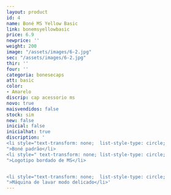 ```yaml
---
layout: product
id: 4
name: Boné MS Yellow Basic
link: bonemsyellowbasic
price: 6.9
newprice: ''
weight: 200
image: "/assets/images/6-2.jpg"
sec: "/assets/images/6-2.jpg"
thir: ''
four: ''
categoria: bonesecaps
att: basic
color:
- Amarelo
discrip: cap acessorio ms
novo: true
maisvendidos: false
stock: sim
new: false
inicial: false
inicialhat: true
discription: '
<li style="text-transform: none;  list-style-type: circle;
">Boné padrão</li>
<li style=" text-transform: none; list-style-type: circle;
">Logotipo bordado de MS</li>


<li style="text-transform: none;  list-style-type: circle;
">Máquina de lavar modo delicado</li>'
---
```


